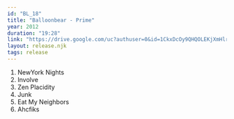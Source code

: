 ```yaml
---
id: "BL_18"
title: "Balloonbear - Prime"
year: 2012
duration: "19:28"
link: "https://drive.google.com/uc?authuser=0&id=1CkxDcOy9QHQOLEKjXmHlrBtzR8SJyq3T&export=download"
layout: release.njk
tags: release
---
```


01. NewYork Nights
02. Involve
03. Zen Placidity
04. Junk
05. Eat My Neighbors
06. Ahcfiks